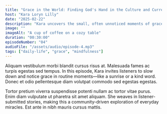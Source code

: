 ```yaml
---
title: "Grace in the World: Finding God's Hand in the Culture and Current Events"
host: "Kara Loryn Lilly"
date: "2025-02-22"
description: "Kara uncovers the small, often unnoticed moments of grace in daily life, encouraging listeners to see beauty in the ordinary."
image: ""
imageAlt: "A cup of coffee on a cozy table"
duration: "00:30:00"
episodeNumber: "04"
audioFile: "/assets/audio/episode-4.mp3"
tags: ["daily-life", "grace", "mindfulness"]
---
```


Aliquam vestibulum morbi blandit cursus risus at. Malesuada fames ac turpis egestas sed tempus. In this episode, Kara invites listeners to slow down and notice grace in routine moments—like a sunrise or a kind word. Donec et odio pellentesque diam volutpat commodo sed egestas egestas.

Tortor pretium viverra suspendisse potenti nullam ac tortor vitae purus. Enim diam vulputate ut pharetra sit amet aliquam. She weaves in listener-submitted stories, making this a community-driven exploration of everyday miracles. Est ante in nibh mauris cursus mattis.

